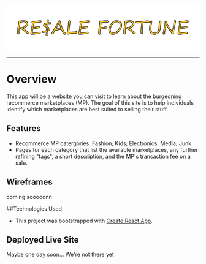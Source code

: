 ![Resale Fortune](https://raw.githubusercontent.com/warrewp/resale1701alpha/pwbranch/resale%20fortune.png)

---

# Overview

This app will be a website you can visit to learn about the burgeoning recommerce marketplaces (MP).  The goal of this site is to help individuals identify which marketplaces are best suited to selling their stuff.


## Features
* Recommerce MP catergories: Fashion; Kids; Electronics; Media; Junk
* Pages for each category that list the available marketplaces, any further refining "tags", a short description, and the MP's transaction fee on a sale.

## Wireframes
coming sooooonn

##Technologies Used
* This project was bootstrapped with [Create React App](https://github.com/facebook/create-react-app).


## Deployed Live Site
Maybe one day soon... We're not there yet
